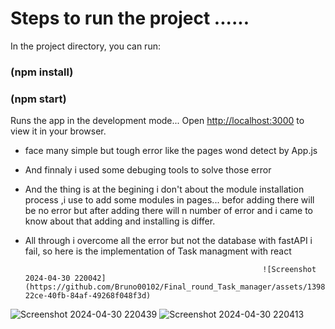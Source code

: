 # Steps to run the project ......

In the project directory, you can run:

### (npm install)
### (npm start)

Runs the app in the development mode...
Open [http://localhost:3000](http://localhost:3000) to view it in your browser.

 
* face many simple but tough error like the pages wond detect by App.js 
* And finnaly i used some debuging tools to solve those error 
* And the thing is at the begining i don't about the module installation process ,i use to add some modules in pages... befor adding there will be no error but after adding there will n number of error and i came to know about that adding and installing is differ.
* All through i overcome all the error but not the database with fastAPI i fail, so here is the implementation of Task managment with react

                                                           ![Screenshot 2024-04-30 220042](https://github.com/Bruno00102/Final_round_Task_manager/assets/139876259/d390f613-22ce-40fb-84af-49268f048f3d)
![Screenshot 2024-04-30 220439](https://github.com/Bruno00102/Final_round_Task_manager/assets/139876259/fdb06545-6d2a-4a78-b876-e264e5002ff4)
![Screenshot 2024-04-30 220413](https://github.com/Bruno00102/Final_round_Task_manager/assets/139876259/3d7d257c-74f3-4c6b-a209-f9ca3dbd2dc4)
